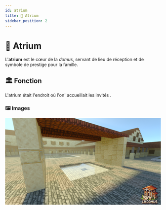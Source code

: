 ```yaml
---
id: atrium
title: 🌊 Atrium
sidebar_position: 2
---
```


# 🌊 Atrium

L'**atrium** est le cœur de la *domus*, servant de lieu de réception et de symbole de prestige pour la famille.

## 🏛️ Fonction
L'atrium était l'endroit où l'on' accueillait les invités .

### 🖼️ Images 
![3.png](images%2F3.png)